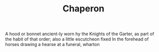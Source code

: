 ---
title: Chaperon
letter: C
permalink: "/definitions/bld-chaperon.html"
body: A hood or bonnet ancient-ly worn hy the Knights of the Garter, as part of the
  habit of that order; also a little escutcheon fixed In the forehead of horses drawing
  a hearse at a funeral, wharton
published_at: '2018-07-07'
source: Black's Law Dictionary 2nd Ed (1910)
layout: post
---